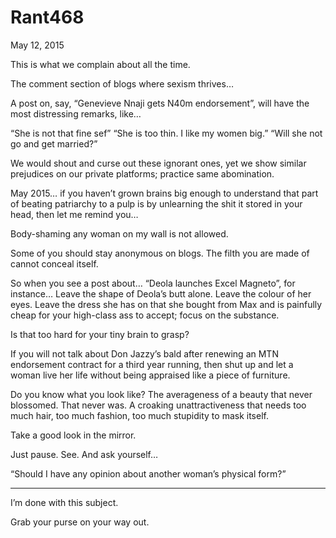 # Rant468


May 12, 2015

This is what we complain about all the time.

The comment section of blogs where sexism thrives…

A post on, say, “Genevieve Nnaji gets N40m endorsement”, will have the most distressing remarks, like…

“She is not that fine sef”
“She is too thin. I like my women big.”
“Will she not go and get married?”

We would shout and curse out these ignorant ones, yet we show similar prejudices on our private platforms; practice same abomination.

May 2015… if you haven’t grown brains big enough to understand that part of beating patriarchy to a pulp is by unlearning the shit it stored in your head, then let me remind you…

Body-shaming any woman on my wall is not allowed.

Some of you should stay anonymous on blogs. The filth you are made of cannot conceal itself.

So when you see a post about… “Deola launches Excel Magneto”, for instance…
Leave the shape of Deola’s butt alone. Leave the colour of her eyes. Leave the dress she has on that she bought from Max and is painfully cheap for your high-class ass to accept; focus on the substance.

Is that too hard for your tiny brain to grasp?

If you will not talk about Don Jazzy’s bald after renewing an MTN endorsement contract for a third year running, then shut up and let a woman live her life without being appraised like a piece of furniture.

Do you know what you look like? The averageness of a beauty that never blossomed. That never was.
A croaking unattractiveness that needs too much hair, too much fashion, too much stupidity to mask itself.

Take a good look in the mirror.

Just pause. See. And ask yourself…

“Should I have any opinion about another woman’s physical form?”
***
I’m done with this subject.

Grab your purse on your way out.